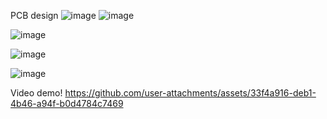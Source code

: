 PCB design
![image](https://github.com/user-attachments/assets/69102d35-7ebb-47bf-ba05-655146a71b3e)
![image](https://github.com/user-attachments/assets/4b9309f2-0d41-4502-8f2a-08c5f53f8d62)


![image](https://github.com/user-attachments/assets/391526bf-d952-4093-b84e-a7e8f7d5f6b6)

![image](https://github.com/user-attachments/assets/d3567986-feba-4ffa-8a31-ac902b47c00d)

![image](https://github.com/user-attachments/assets/8a91bc76-6e4f-4e97-a8fb-a01edb4f45b0)



Video demo!
https://github.com/user-attachments/assets/33f4a916-deb1-4b46-a94f-b0d4784c7469

